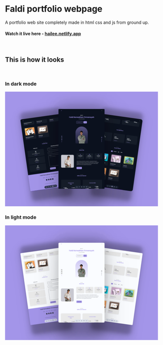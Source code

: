 # Faldi portfolio webpage

A portfolio web site completely made in html css and js from ground up.

#### Watch it live here - [hailee.netlify.app](https://..../)

<br>

## This is how it looks

<br>

### In dark mode

![In dark mode](./preview/Faldi-dark.png)

### In light mode

![In light mode](./preview/Faldi-light.png)
